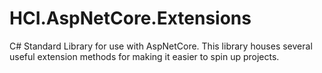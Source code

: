 # HCI.AspNetCore.Extensions
C# Standard Library for use with AspNetCore.
This library houses several useful extension methods for making it easier to spin up projects.

